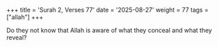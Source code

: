 +++
title = 'Surah 2, Verses 77'
date = '2025-08-27'
weight = 77
tags = ["allah"]
+++

Do they not know that Allah is aware of what they conceal and what they reveal?
